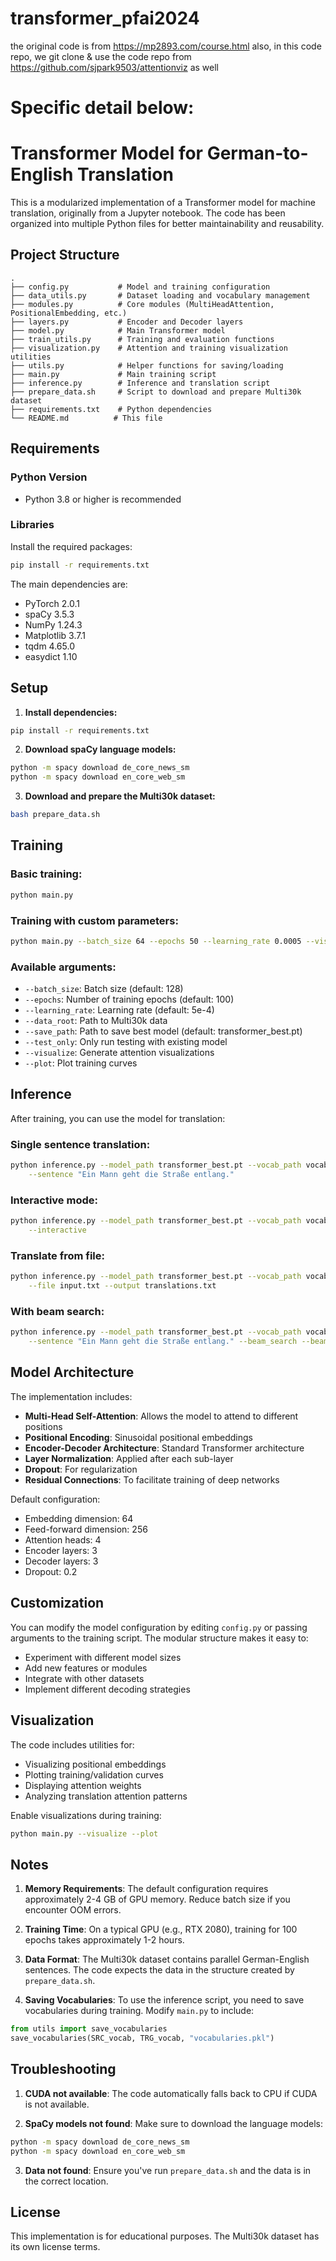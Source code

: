 # transformer_pfai2024

the original code is from https://mp2893.com/course.html
also, in this code repo, we git clone & use the code repo from https://github.com/sjpark9503/attentionviz as well

# Specific detail below:

# Transformer Model for German-to-English Translation

This is a modularized implementation of a Transformer model for machine translation, originally from a Jupyter notebook. The code has been organized into multiple Python files for better maintainability and reusability.

## Project Structure

```
.
├── config.py           # Model and training configuration
├── data_utils.py       # Dataset loading and vocabulary management
├── modules.py          # Core modules (MultiHeadAttention, PositionalEmbedding, etc.)
├── layers.py           # Encoder and Decoder layers
├── model.py            # Main Transformer model
├── train_utils.py      # Training and evaluation functions
├── visualization.py    # Attention and training visualization utilities
├── utils.py            # Helper functions for saving/loading
├── main.py             # Main training script
├── inference.py        # Inference and translation script
├── prepare_data.sh     # Script to download and prepare Multi30k dataset
├── requirements.txt    # Python dependencies
└── README.md          # This file
```

## Requirements

### Python Version
- Python 3.8 or higher is recommended

### Libraries
Install the required packages:

```bash
pip install -r requirements.txt
```

The main dependencies are:
- PyTorch 2.0.1
- spaCy 3.5.3
- NumPy 1.24.3
- Matplotlib 3.7.1
- tqdm 4.65.0
- easydict 1.10

## Setup

1. **Install dependencies:**
```bash
pip install -r requirements.txt
```

2. **Download spaCy language models:**
```bash
python -m spacy download de_core_news_sm
python -m spacy download en_core_web_sm
```

3. **Download and prepare the Multi30k dataset:**
```bash
bash prepare_data.sh
```

## Training

### Basic training:
```bash
python main.py
```

### Training with custom parameters:
```bash
python main.py --batch_size 64 --epochs 50 --learning_rate 0.0005 --visualize --plot
```

### Available arguments:
- `--batch_size`: Batch size (default: 128)
- `--epochs`: Number of training epochs (default: 100)
- `--learning_rate`: Learning rate (default: 5e-4)
- `--data_root`: Path to Multi30k data
- `--save_path`: Path to save best model (default: transformer_best.pt)
- `--test_only`: Only run testing with existing model
- `--visualize`: Generate attention visualizations
- `--plot`: Plot training curves

## Inference

After training, you can use the model for translation:

### Single sentence translation:
```bash
python inference.py --model_path transformer_best.pt --vocab_path vocabularies.pkl \
    --sentence "Ein Mann geht die Straße entlang."
```

### Interactive mode:
```bash
python inference.py --model_path transformer_best.pt --vocab_path vocabularies.pkl \
    --interactive
```

### Translate from file:
```bash
python inference.py --model_path transformer_best.pt --vocab_path vocabularies.pkl \
    --file input.txt --output translations.txt
```

### With beam search:
```bash
python inference.py --model_path transformer_best.pt --vocab_path vocabularies.pkl \
    --sentence "Ein Mann geht die Straße entlang." --beam_search --beam_size 5
```

## Model Architecture

The implementation includes:
- **Multi-Head Self-Attention**: Allows the model to attend to different positions
- **Positional Encoding**: Sinusoidal positional embeddings
- **Encoder-Decoder Architecture**: Standard Transformer architecture
- **Layer Normalization**: Applied after each sub-layer
- **Dropout**: For regularization
- **Residual Connections**: To facilitate training of deep networks

Default configuration:
- Embedding dimension: 64
- Feed-forward dimension: 256
- Attention heads: 4
- Encoder layers: 3
- Decoder layers: 3
- Dropout: 0.2

## Customization

You can modify the model configuration by editing `config.py` or passing arguments to the training script. The modular structure makes it easy to:
- Experiment with different model sizes
- Add new features or modules
- Integrate with other datasets
- Implement different decoding strategies

## Visualization

The code includes utilities for:
- Visualizing positional embeddings
- Plotting training/validation curves
- Displaying attention weights
- Analyzing translation attention patterns

Enable visualizations during training:
```bash
python main.py --visualize --plot
```

## Notes

1. **Memory Requirements**: The default configuration requires approximately 2-4 GB of GPU memory. Reduce batch size if you encounter OOM errors.

2. **Training Time**: On a typical GPU (e.g., RTX 2080), training for 100 epochs takes approximately 1-2 hours.

3. **Data Format**: The Multi30k dataset contains parallel German-English sentences. The code expects the data in the structure created by `prepare_data.sh`.

4. **Saving Vocabularies**: To use the inference script, you need to save vocabularies during training. Modify `main.py` to include:
```python
from utils import save_vocabularies
save_vocabularies(SRC_vocab, TRG_vocab, "vocabularies.pkl")
```

## Troubleshooting

1. **CUDA not available**: The code automatically falls back to CPU if CUDA is not available.

2. **SpaCy models not found**: Make sure to download the language models:
```bash
python -m spacy download de_core_news_sm
python -m spacy download en_core_web_sm
```

3. **Data not found**: Ensure you've run `prepare_data.sh` and the data is in the correct location.

## License

This implementation is for educational purposes. The Multi30k dataset has its own license terms.
